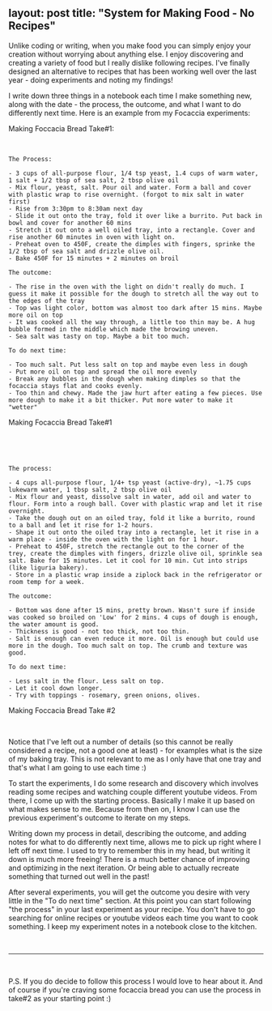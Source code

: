 layout: post
title:  "System for Making Food - No Recipes"
---

Unlike coding or writing, when you make food you can simply enjoy your creation without worrying about anything else. I enjoy discovering and creating a variety of food but I really dislike following recipes. I've finally designed an alternative to recipes that has been working well over the last year - doing experiments and noting my findings!

I write down three things in a notebook each time I make something new, along with the date - the process, the outcome, and what I want to do differently next time. Here is an example from my Focaccia experiments:

Making Foccacia Bread Take#1:

‌

    The Process:
    
    - 3 cups of all-purpose flour, 1/4 tsp yeast, 1.4 cups of warm water, 1 salt + 1/2 tbsp of sea salt, 2 tbsp olive oil
    - Mix flour, yeast, salt. Pour oil and water. Form a ball and cover with plastic wrap to rise overnight. (forgot to mix salt in water first)
    - Rise from 3:30pm to 8:30am next day
    - Slide it out onto the tray, fold it over like a burrito. Put back in bowl and cover for another 60 mins
    - Stretch it out onto a well oiled tray, into a rectangle. Cover and rise another 60 minutes in oven with light on. 
    - Preheat oven to 450F, create the dimples with fingers, sprinke the 1/2 tbsp of sea salt and drizzle olive oil.
    - Bake 450F for 15 minutes + 2 minutes on broil
    
    The outcome:
    
    - The rise in the oven with the light on didn't really do much. I guess it make it possible for the dough to stretch all the way out to the edges of the tray
    - Top was light color, bottom was almost too dark after 15 mins. Maybe more oil on top
    - It was cooked all the way through, a little too thin may be. A hug bubble formed in the middle which made the browing uneven. 
    - Sea salt was tasty on top. Maybe a bit too much.
    
    To do next time:
    
    - Too much salt. Put less salt on top and maybe even less in dough
    - Put more oil on top and spread the oil more evenly
    - Break any bubbles in the dough when making dimples so that the focaccia stays flat and cooks evenly.
    - Too thin and chewy. Made the jaw hurt after eating a few pieces. Use more dough to make it a bit thicker. Put more water to make it "wetter"

Making Focaccia Bread Take#1

‌

‌

    The process:
    
    - 4 cups all-purpose flour, 1/4+ tsp yeast (active-dry), ~1.75 cups lukewarm water, 1 tbsp salt, 2 tbsp olive oil
    - Mix flour and yeast, dissolve salt in water, add oil and water to flour. Form into a rough ball. Cover with plastic wrap and let it rise overnight.
    - Take the dough out on an oiled tray, fold it like a burrito, round to a ball and let it rise for 1-2 hours. 
    - Shape it out onto the oiled tray into a rectangle, let it rise in a warm place - inside the oven with the light on for 1 hour.
    - Preheat to 450F, stretch the rectangle out to the corner of the trey, create the dimples with fingers, drizzle olive oil, sprinkle sea salt. Bake for 15 minutes. Let it cool for 10 min. Cut into strips (like liguria bakery). 
    - Store in a plastic wrap inside a ziplock back in the refrigerator or room temp for a week.
    
    The outcome:
    
    - Bottom was done after 15 mins, pretty brown. Wasn't sure if inside was cooked so broiled on 'Low' for 2 mins. 4 cups of dough is enough, the water amount is good. 
    - Thickness is good - not too thick, not too thin. 
    - Salt is enough can even reduce it more. Oil is enough but could use more in the dough. Too much salt on top. The crumb and texture was good.
    
    To do next time:
    
    - Less salt in the flour. Less salt on top. 
    - Let it cool down longer. 
    - Try with toppings - rosemary, green onions, olives.

Making Foccacia Bread Take #2

‌

Notice that I've left out a number of details (so this cannot be really considered a recipe, not a good one at least) - for examples what is the size of my baking tray. This is not relevant to me as I only have that one tray and that's what I am going to use each time :) 

To start the experiments, I do some research and discovery which involves reading some recipes and watching couple different youtube videos. From there, I come up with the starting process. Basically I make it up based on what makes sense to me. Because from then on, I know I can use the previous experiment's outcome to iterate on my steps.

Writing down my process in detail, describing the outcome, and adding notes for what to do differently next time, allows me to pick up right where I left off next time. I used to try to remember this in my head, but writing it down is much more freeing! There is a much better chance of improving and optimizing in the next iteration. Or being able to actually recreate something that turned out well in the past!

After several experiments, you will get the outcome you desire with very little in the "To do next time" section. At this point you can start following "the process" in your last experiment as your recipe. You don't have to go searching for online recipes or youtube videos each time you want to cook something. I keep my experiment notes in a notebook close to the kitchen.

‌

* * *

‌

P.S. If you do decide to follow this process I would love to hear about it. And of course if you're craving some focaccia bread you can use the process in take#2 as your starting point :)‌  
‌